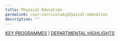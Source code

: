 ```yaml
---
title: Physical Education
permalink: /our-curriculum/physical-education
description: ""
---
```

<a href="#1">KEY PROGRAMMES</a> | <a href="#2">DEPARTMENTAL HIGHLIGHTS</a>